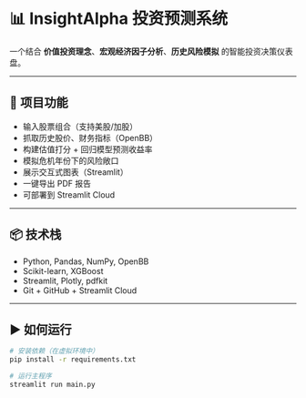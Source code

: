 
# 📊 InsightAlpha 投资预测系统

一个结合 **价值投资理念**、**宏观经济因子分析**、**历史风险模拟** 的智能投资决策仪表盘。

---

## 🚀 项目功能

- 输入股票组合（支持美股/加股）
- 抓取历史股价、财务指标（OpenBB）
- 构建估值打分 + 回归模型预测收益率
- 模拟危机年份下的风险敞口
- 展示交互式图表（Streamlit）
- 一键导出 PDF 报告
- 可部署到 Streamlit Cloud

---

## 📦 技术栈

- Python, Pandas, NumPy, OpenBB
- Scikit-learn, XGBoost
- Streamlit, Plotly, pdfkit
- Git + GitHub + Streamlit Cloud

---

## ▶️ 如何运行

```bash
# 安装依赖（在虚拟环境中）
pip install -r requirements.txt

# 运行主程序
streamlit run main.py


